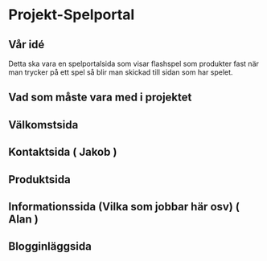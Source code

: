 # Projekt-Spelportal

## Vår idé
Detta ska vara en spelportalsida som visar flashspel som produkter fast när man trycker på ett spel så blir man skickad till sidan som har spelet.

## Vad som måste vara med i projektet

## Välkomstsida

## Kontaktsida ( Jakob )

## Produktsida

## Informationssida (Vilka som jobbar här osv) ( Alan )

## Blogginläggsida
